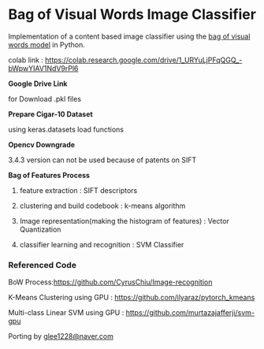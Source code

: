 # Bag of Visual Words Image Classifier

Implementation of a content based image classifier using the [bag of visual words model](https://en.wikipedia.org/wiki/Bag-of-words_model_in_computer_vision) in Python.

colab link : https://colab.research.google.com/drive/1_URYuLjPFqQGQ_-bWpwYIAV1NdV9rPl6

**Google Drive Link**

for Download .pkl files

**Prepare Cigar-10 Dataset**

using keras.datasets load functions

**Opencv Downgrade** 

3.4.3 version can not be used because of patents on SIFT

**Bag of Features Process** 

1. feature extraction : SIFT descriptors 

2. clustering and build codebook : k-means algorithm 

3. Image representation(making the histogram of features) : Vector Quantization 

4. classifier learning and recognition : SVM Classifier

### Referenced Code 

BoW Process:https://github.com/CyrusChiu/Image-recognition

K-Means Clustering using GPU : https://github.com/ilyaraz/pytorch_kmeans

Multi-class Linear SVM using GPU : https://github.com/murtazajafferji/svm-gpu


Porting by glee1228@naver.com
